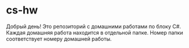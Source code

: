 # cs-hw
Добрый день! Это репозиторий с домашними работами по блоку C#. 
Каждая домашняя работа находится в отдельной папке. Номер папки соответствует номеру домашней работы.
